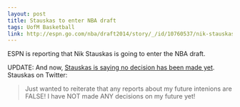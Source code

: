 ```yaml
---
layout: post
title: Stauskas to enter NBA draft
tags: UofM Basketball
link: http://espn.go.com/nba/draft2014/story/_/id/10760537/nik-stauskas-michigan-wolverines-enter-nba-draft-per-source
---
```


ESPN is reporting that Nik Stauskas is going to enter the NBA draft.

UPDATE: And now, [Stauskas is saying no decision has been made yet](http://www.mlive.com/wolverines/index.ssf/2014/04/nik_stauskas_rebuts_reports_of.html). Stauskas on Twitter:

> Just wanted to reiterate that any reports about my future intenions are FALSE! I have NOT made ANY decisions on my future yet!

